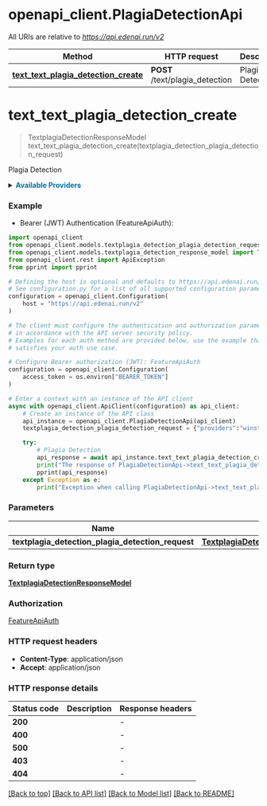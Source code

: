 # openapi_client.PlagiaDetectionApi

All URIs are relative to *https://api.edenai.run/v2*

Method | HTTP request | Description
------------- | ------------- | -------------
[**text_text_plagia_detection_create**](PlagiaDetectionApi.md#text_text_plagia_detection_create) | **POST** /text/plagia_detection | Plagia Detection


# **text_text_plagia_detection_create**
> TextplagiaDetectionResponseModel text_text_plagia_detection_create(textplagia_detection_plagia_detection_request)

Plagia Detection

<details><summary><strong style='color: #0072a3; cursor: pointer'>Available Providers</strong></summary>    |Provider|Version|Price|Billing unit| |----|-------|-----|------------| |**originalityai**|`v1`|0.01 (per 400 char)|400 char |**winstonai**|`v2`|14.0 (per 1000000 char)|1 char   </details>  

### Example

* Bearer (JWT) Authentication (FeatureApiAuth):

```python
import openapi_client
from openapi_client.models.textplagia_detection_plagia_detection_request import TextplagiaDetectionPlagiaDetectionRequest
from openapi_client.models.textplagia_detection_response_model import TextplagiaDetectionResponseModel
from openapi_client.rest import ApiException
from pprint import pprint

# Defining the host is optional and defaults to https://api.edenai.run/v2
# See configuration.py for a list of all supported configuration parameters.
configuration = openapi_client.Configuration(
    host = "https://api.edenai.run/v2"
)

# The client must configure the authentication and authorization parameters
# in accordance with the API server security policy.
# Examples for each auth method are provided below, use the example that
# satisfies your auth use case.

# Configure Bearer authorization (JWT): FeatureApiAuth
configuration = openapi_client.Configuration(
    access_token = os.environ["BEARER_TOKEN"]
)

# Enter a context with an instance of the API client
async with openapi_client.ApiClient(configuration) as api_client:
    # Create an instance of the API class
    api_instance = openapi_client.PlagiaDetectionApi(api_client)
    textplagia_detection_plagia_detection_request = {"providers":"winstonai,originalityai","text":"The Galaxy S23 launch may be far behind us, but Samsung likely has plenty more to announce in 2023.             That's if history repeats itself. Should Samsung stick to its annual routine, we can expect to see new             foldable phones and wearable devices in August. The company also previewed new designs for bendable phones and tablets             earlier this year, hinting that the company may be planning to expand beyond the Z Fold and Z Flip in the near future.             Though Samsung regularly releases new products across many categories, including TVs, home appliances and monitors,             I'm most interested in where its mobile devices are headed. Samsung is one of the world's largest smartphone manufacturers             by market share, meaning it has more influence than most other tech companies on the devices we carry in our pockets each day.             Wearables have also become a large part of how Samsung intends to differentiate its phones from those of other Android device makers.             It's a strategy to create a web of products that keep people hooked, much like Apple's range of devices.","title":"n'importe nawak"} # TextplagiaDetectionPlagiaDetectionRequest | 

    try:
        # Plagia Detection
        api_response = await api_instance.text_text_plagia_detection_create(textplagia_detection_plagia_detection_request)
        print("The response of PlagiaDetectionApi->text_text_plagia_detection_create:\n")
        pprint(api_response)
    except Exception as e:
        print("Exception when calling PlagiaDetectionApi->text_text_plagia_detection_create: %s\n" % e)
```



### Parameters


Name | Type | Description  | Notes
------------- | ------------- | ------------- | -------------
 **textplagia_detection_plagia_detection_request** | [**TextplagiaDetectionPlagiaDetectionRequest**](TextplagiaDetectionPlagiaDetectionRequest.md)|  | 

### Return type

[**TextplagiaDetectionResponseModel**](TextplagiaDetectionResponseModel.md)

### Authorization

[FeatureApiAuth](../README.md#FeatureApiAuth)

### HTTP request headers

 - **Content-Type**: application/json
 - **Accept**: application/json

### HTTP response details

| Status code | Description | Response headers |
|-------------|-------------|------------------|
**200** |  |  -  |
**400** |  |  -  |
**500** |  |  -  |
**403** |  |  -  |
**404** |  |  -  |

[[Back to top]](#) [[Back to API list]](../README.md#documentation-for-api-endpoints) [[Back to Model list]](../README.md#documentation-for-models) [[Back to README]](../README.md)

